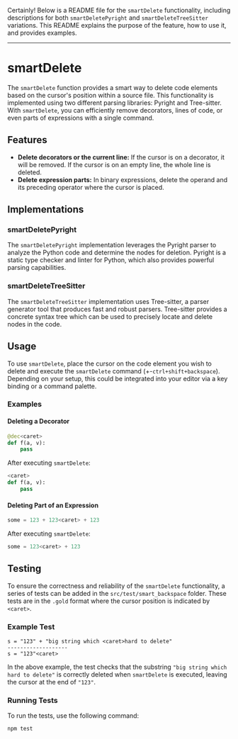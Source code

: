 Certainly! Below is a README file for the `smartDelete` functionality, including descriptions for both `smartDeletePyright` and `smartDeleteTreeSitter` variations. This README explains the purpose of the feature, how to use it, and provides examples.

---

# smartDelete

The `smartDelete` function provides a smart way to delete code elements based on the cursor's position within a source file. This functionality is implemented using two different parsing libraries: Pyright and Tree-sitter. With `smartDelete`, you can efficiently remove decorators, lines of code, or even parts of expressions with a single command.

## Features

- **Delete decorators or the current line:** If the cursor is on a decorator, it will be removed. If the cursor is on an empty line, the whole line is deleted.
- **Delete expression parts:** In binary expressions, delete the operand and its preceding operator where the cursor is placed.

## Implementations

### smartDeletePyright

The `smartDeletePyright` implementation leverages the Pyright parser to analyze the Python code and determine the nodes for deletion. Pyright is a static type checker and linter for Python, which also provides powerful parsing capabilities.

### smartDeleteTreeSitter

The `smartDeleteTreeSitter` implementation uses Tree-sitter, a parser generator tool that produces fast and robust parsers. Tree-sitter provides a concrete syntax tree which can be used to precisely locate and delete nodes in the code.

## Usage

To use `smartDelete`, place the cursor on the code element you wish to delete and execute the `smartDelete` command (+-`ctrl+shift+backspace`). Depending on your setup, this could be integrated into your editor via a key binding or a command palette.

### Examples

#### Deleting a Decorator

```python
@dec<caret>
def f(a, v):
    pass
```

After executing `smartDelete`:

```python
<caret>
def f(a, v):
    pass
```

#### Deleting Part of an Expression

```python
some = 123 + 123<caret> + 123
```

After executing `smartDelete`:

```python
some = 123<caret> + 123
```

## Testing

To ensure the correctness and reliability of the `smartDelete` functionality, a series of tests can be added in the `src/test/smart_backspace` folder. These tests are in the `.gold` format where the cursor position is indicated by `<caret>`.

### Example Test

```text
s = "123" + "big string which <caret>hard to delete"
-------------------
s = "123"<caret>
```

In the above example, the test checks that the substring `"big string which hard to delete"` is correctly deleted when `smartDelete` is executed, leaving the cursor at the end of `"123"`.

### Running Tests

To run the tests, use the following command:

```sh
npm test
```

